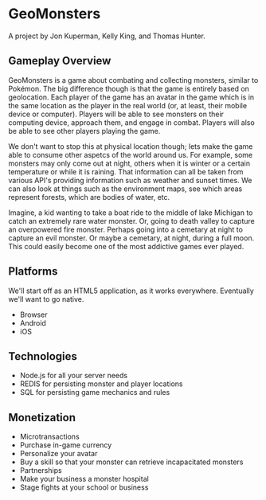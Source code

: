 # GeoMonsters

A project by Jon Kuperman, Kelly King, and Thomas Hunter.

## Gameplay Overview

GeoMonsters is a game about combating and collecting monsters, similar to Pokémon. The big difference
though is that the game is entirely based on geolocation. Each player of the game has an avatar in the
game which is in the same location as the player in the real world (or, at least, their mobile
device or computer). Players will be able to see monsters on their computing device, approach them, 
and engage in combat. Players will also be able to see other players playing the game.

We don't want to stop this at physical location though; lets make the game able to consume other
aspetcs of the world around us. For example, some monsters may only come out at night, others when it
is winter or a certain temperature or while it is raining. That information can all be taken from
various API's providing information such as weather and sunset times. We can also look at things such
as the environment maps, see which areas represent forests, which are bodies of water, etc.

Imagine, a kid wanting to take a boat ride to the middle of lake Michigan to catch an extremely rare
water monster. Or, going to death valley to capture an overpowered fire monster. Perhaps going into a
cemetary at night to capture an evil monster. Or maybe a cemetary, at night, during a full moon. This
could easily become one of the most addictive games ever played.

## Platforms

We'll start off as an HTML5 application, as it works everywhere. Eventually we'll want to go native.

* Browser
* Android
* iOS

## Technologies

* Node.js for all your server needs
* REDIS for persisting monster and player locations
* SQL for persisting game mechanics and rules

## Monetization

* Microtransactions
 * Purchase in-game currency
 * Personalize your avatar
 * Buy a skill so that your monster can retrieve incapacitated monsters
* Partnerships
 * Make your business a monster hospital
 * Stage fights at your school or business
